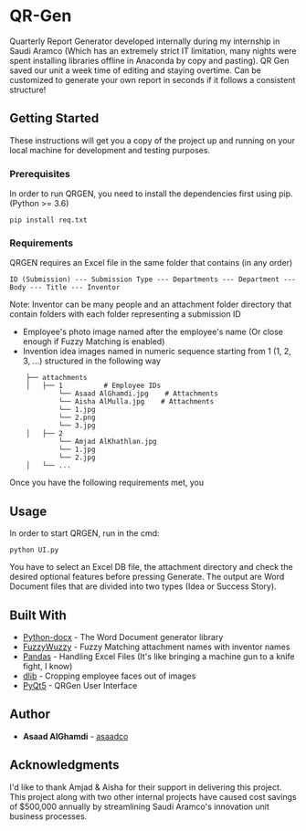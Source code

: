 # QR-Gen

Quarterly Report Generator developed internally during my internship in Saudi Aramco (Which has an extremely strict IT limitation, many nights were spent installing libraries offline in Anaconda by copy and pasting). QR Gen saved our unit a week time of editing and staying overtime. Can be customized to generate your own report in seconds if it follows a consistent structure!

## Getting Started

These instructions will get you a copy of the project up and running on your local machine for development and testing purposes.

### Prerequisites

In order to run QRGEN, you need to install the dependencies first using pip. (Python >= 3.6)
```
pip install req.txt
```

### Requirements

QRGEN requires an Excel file in the same folder that contains (in any order) 
```
ID (Submission) --- Submission Type --- Departments --- Department --- Body --- Title --- Inventor
```
Note: Inventor can be many people
and an attachment folder directory that contain folders with each folder representing a submission ID
* Employee's photo image named after the employee's name (Or close enough if Fuzzy Matching is enabled)
* Invention idea images named in numeric sequence starting from 1 (1, 2, 3, ...)
structured in the following way
```
    ├── attachments                 
    │   ├── 1          # Employee IDs
            └── Asaad AlGhamdi.jpg    # Attachments
            └── Aisha AlMulla.jpg    # Attachments
            └── 1.jpg
            └── 2.png
            └── 3.jpg
    │   ├── 2
            └── Amjad AlKhathlan.jpg 
            └── 1.jpg 
            └── 2.jpg 
    │   └── ...                
```

Once you have the following requirements met, you 


## Usage

In order to start QRGEN, run in the cmd:
```
python UI.py
```

You have to select an Excel DB file, the attachment directory and check the desired optional features before pressing Generate. The output are Word Document files that are divided into two types (Idea or Success Story).
## Built With

* [Python-docx](https://python-docx.readthedocs.io/en/latest/) - The Word Document generator library
* [FuzzyWuzzy](https://pypi.org/project/fuzzywuzzy/) - Fuzzy Matching attachment names with inventor names
* [Pandas](https://pypi.org/project/pandas/) - Handling Excel Files (It's like bringing a machine gun to a knife fight, I know)
* [dlib](https://pypi.org/project/dlib/) - Cropping employee faces out of images
* [PyQt5](https://pypi.org/project/PyQt5/) - QRGen User Interface



## Author

* **Asaad AlGhamdi** - [asaadco](https://github.com/asaadco)


## Acknowledgments

I'd like to thank Amjad & Aisha for their support in delivering this project. This project along with two other internal projects have caused cost savings of $500,000 annually by streamlining Saudi Aramco's innovation unit business processes.

